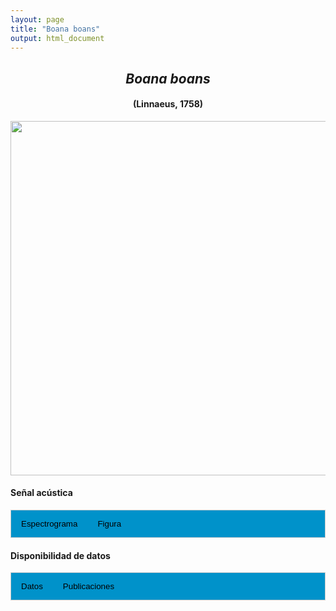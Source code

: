 ```yaml
---
layout: page
title: "Boana boans"
output: html_document
---
```


<style>
/* Simplified CSS for tabs */
.tab {
  overflow: hidden;
  border: 1px solid #ccc;
  background-color: #0092ca;
}
.tab button {
  background-color: inherit;
  float: left;
  border: none;
  cursor: pointer;
  padding: 14px 16px;
  transition: background-color 0.3s;
}
.tab button:hover {
  background-color: #ddd;
}
.tab button.active {
  background-color: #ccc;
}
.tabcontent {
  display: none;
  padding: 6px 12px;
  border: 1px solid #ccc;
  border-top: none;
}
.audio-container {
  margin-bottom: 10px;
}
body h1 {
  display: none;
}
</style>

<script>
function openTab(evt, tabName) {
  document.querySelectorAll('.tabcontent').forEach(tab => tab.style.display = "none");
  document.querySelectorAll('.tablinks').forEach(link => link.classList.remove('active'));
  document.getElementById(tabName).style.display = "block";
  evt.currentTarget.classList.add('active');
}
</script>

<!-- Species presentation -->
<div style="text-align: center;">
  <h2><i>Boana boans</i></h2>
  <h4>(Linnaeus, 1758)</h4>
  <img src="{{ site.baseurl }}/images/especie_Boana_boans.png" style="width:15cm;">
</div>

#### Señal acústica

<!-- Tabs section -->
<div class="tab">
  <button class="tablinks" onclick="openTab(event, 'Espectro')">Espectrograma</button>
  <button class="tablinks" onclick="openTab(event, 'fig')">Figura</button>
</div>

<!-- Seccion Espectrograma -->
<div id="Espectro" class="tabcontent" style="text-align: center;">
  <video width="100%" height="auto" controls>
    <source src="{{ site.baseurl }}/Espectrograms/dyna_Boana_boans.mp4" type="video/mp4">
    Tu navegador no soporta el elemento de video.
  </video>
</div>

<!-- Seccion Figura -->
<div id="fig" class="tabcontent" style="text-align: center;">
  <img src="{{ site.baseurl }}/images/spec_Boana_boans.png" style="width:15cm;">
</div>

#### Disponibilidad de datos

<!-- Tabs section -->
<div class="tab">
  <button class="tablinks" onclick="openTab(event, 'dat')">Datos</button>
  <button class="tablinks" onclick="openTab(event, 'pubs')">Publicaciones</button>
</div>

<!-- Seccion Datos -->
<div id="dat" class="tabcontent">

  <p><strong>Disponibles en CSA-IAVH</strong></p>
  <p><a href="http://colecciones.humboldt.org.co/rec/sonidos/IAvH-CSA-18225/IAvH-CSA-18225.wav" target="_blank">IAvH-CSA-18225</a></p>
  <p><a href="http://colecciones.humboldt.org.co/rec/sonidos/IAvH-CSA-18226/IAvH-CSA-18226.wav" target="_blank">IAvH-CSA-18226</a></p>
  <p><a href="http://colecciones.humboldt.org.co/rec/sonidos/IAvH-CSA-18227/IAvH-CSA-18227.wav" target="_blank">IAvH-CSA-18227</a></p>
  <p><a href="http://colecciones.humboldt.org.co/rec/sonidos/IAvH-CSA-18228/IAvH-CSA-18228.wav" target="_blank">IAvH-CSA-18228</a></p>
  <p><a href="https://colecciones.humboldt.org.co/rec/sonidos/IAvH-CSA-18688/IAvH-CSA-18688.wav" target="_blank">IAvH-CSA-18688</a></p>
  <p><a href="https://colecciones.humboldt.org.co/rec/sonidos/IAvH-CSA-18699/IAvH-CSA-18699.wav" target="_blank">IAvH-CSA-18699</a></p>
  <p><a href="https://colecciones.humboldt.org.co/rec/sonidos/IAvH-CSA-18702/IAvH-CSA-18702.wav" target="_blank">IAvH-CSA-18702</a></p>
  <p><a href="https://colecciones.humboldt.org.co/rec/sonidos/IAvH-CSA-18720/IAvH-CSA-18720.wav" target="_blank">IAvH-CSA-18720</a></p>
  <p><a href="https://colecciones.humboldt.org.co/rec/sonidos/IAvH-CSA-34365/IAvH-CSA-34365.wav" target="_blank">IAvH-CSA-34365</a></p>
  <p><a href="https://colecciones.humboldt.org.co/rec/sonidos/IAvH-CSA-34370/IAvH-CSA-34370.wav" target="_blank">IAvH-CSA-34370</a></p>
  <p><a href="https://colecciones.humboldt.org.co/rec/sonidos/IAvH-CSA-34371/IAvH-CSA-34371.wav" target="_blank">IAvH-CSA-34371</a></p>
  <p><a href="https://colecciones.humboldt.org.co/rec/sonidos/IAvH-CSA-34372/IAvH-CSA-34372.wav" target="_blank">IAvH-CSA-34372</a></p>
  <p><a href="https://colecciones.humboldt.org.co/rec/sonidos/IAvH-CSA-34373/IAvH-CSA-34373.wav" target="_blank">IAvH-CSA-34373</a></p>
  <p><a href="https://colecciones.humboldt.org.co/rec/sonidos/IAvH-CSA-34375/IAvH-CSA-34375.wav" target="_blank">IAvH-CSA-34375</a></p>
  <p><a href="https://colecciones.humboldt.org.co/rec/sonidos/IAvH-CSA-34384/IAvH-CSA-34384.wav" target="_blank">IAvH-CSA-34384</a></p>
 
  <p><strong>Disponibles en Figshare</strong></p>
  <p>Chaves-Portilla, G. (2024). Boana boans. Figshare. Media. <a href="https://doi.org/10.6084/m9.figshare.27642186.v1" target="_blank">https://doi.org/10.6084/m9.figshare.27642186.v1</a></p>

  <p><strong>Disponibles en iNaturalist</strong></p>
  <p><a href="https://www.inaturalist.org/observations?place_id=7196&sounds&taxon_id=555086" target="_blank">Boana boans</a></p>

</div>

<!-- Seccion Publicaciones -->
<div id="pubs" class="tabcontent">
  <p><strong>***</strong><i>No existen artículos con sonidos de poblaciones colombianas</i></p>
</div>
